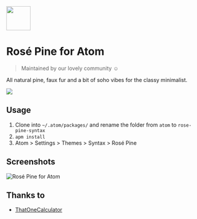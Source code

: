 <img src="https://github.com/rose-pine/rose-pine-theme/raw/main/assets/icon.png" width="64" />

# Rosé Pine for Atom

> Maintained by our lovely community ☺️

All natural pine, faux fur and a bit of soho vibes for the classy minimalist.

[![](https://img.shields.io/badge/Rosé%20Pine%20Theme-191724)](https://github.com/rose-pine/rose-pine-theme)

## Usage

1. Clone into `~/.atom/packages/` and rename the folder from `atom` to `rose-pine-syntax`
2. `apm install`
3. Atom > Settings > Themes > Syntax > Rosé Pine

## Screenshots

![Rosé Pine for Atom](https://i.imgur.com/PtMmXQk.png)

## Thanks to

- [ThatOneCalculator](https://github.com/thatonecalculator)

